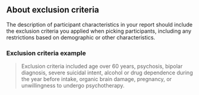 ## About exclusion criteria

The description of participant characteristics in your report should include the exclusion criteria you applied when picking participants, including any restrictions based on demographic or other characteristics.

### Exclusion criteria example

> Exclusion criteria included age over 60 years, psychosis, bipolar diagnosis, severe suicidal intent, alcohol or drug dependence during the year before intake, organic brain damage, pregnancy, or unwillingness to undergo psychotherapy.

<!-- <div x-data="{ count: 5, string: $el.innerHTML, cursor: 'pointer' }" x-text="$truncate(string, { words: count, ellipsis: '] - show full citation' })" @click="count = undefined, cursor = 'default'" :class="{ 'cursor-default' : cursor === 'default', 'cursor-pointer text-right underline' : cursor !== 'default' }" class="text-xs">[Vinnars, B., Thormählen, B., Gallop, R., Norén, K., & Barber, J. P. (2009). Do personality problems improve during psychodynamic supportive-expressive psychotherapy? Secondary outcome results from a randomized controlled trial for psychiatric outpatients with personality disorders. Psychotherapy: Theory, Research, Practice, Training, 46(3), 362-375. https://doi.org/10.1037/a0017002]</div> -->
